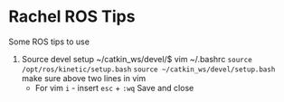 # Rachel ROS Tips 
Some ROS tips to use 
1. Source devel setup 
   ~/catkin_ws/devel/$ vim ~/.bashrc
   `source /opt/ros/kinetic/setup.bash`
   `source ~/catkin_ws/devel/setup.bash`
   make sure above two lines in vim 
    * For vim `i` - insert 
              `esc` + `:wq` Save and close 
              
